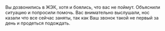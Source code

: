 Вы дозвонились в ЖЭК, хотя и боялись, что вас не поймут. Объяснили
ситуацию и попросили помочь. Вас внимательно выслушали, нос казали
что все сейчас заняты, так как Ваш звонок такой не первый за день и
продеться подождать.